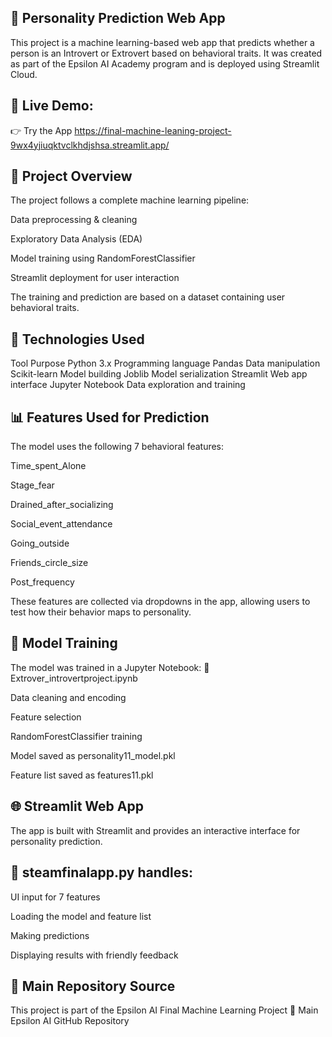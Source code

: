 ## 🧠 Personality Prediction Web App
This project is a machine learning-based web app that predicts whether a person is an Introvert or Extrovert based on behavioral traits. It was created as part of the Epsilon AI Academy program and is deployed using Streamlit Cloud.

## 🔗 Live Demo:
👉 Try the App
https://final-machine-leaning-project-9wx4yjiuqktvclkhdjshsa.streamlit.app/

## 📌 Project Overview
The project follows a complete machine learning pipeline:

Data preprocessing & cleaning

Exploratory Data Analysis (EDA)

Model training using RandomForestClassifier

Streamlit deployment for user interaction

The training and prediction are based on a dataset containing user behavioral traits.

## 🧰 Technologies Used
Tool	Purpose
Python 3.x	Programming language
Pandas	Data manipulation
Scikit-learn	Model building
Joblib	Model serialization
Streamlit	Web app interface
Jupyter Notebook	Data exploration and training

## 📊 Features Used for Prediction
The model uses the following 7 behavioral features:

Time_spent_Alone

Stage_fear

Drained_after_socializing

Social_event_attendance

Going_outside

Friends_circle_size

Post_frequency

These features are collected via dropdowns in the app, allowing users to test how their behavior maps to personality.

## 🧠 Model Training
The model was trained in a Jupyter Notebook:
📄 Extrover_introvertproject.ipynb

Data cleaning and encoding

Feature selection

RandomForestClassifier training

Model saved as personality11_model.pkl

Feature list saved as features11.pkl

## 🌐 Streamlit Web App
The app is built with Streamlit and provides an interactive interface for personality prediction.

## 📄 steamfinalapp.py handles:

UI input for 7 features

Loading the model and feature list

Making predictions

Displaying results with friendly feedback

## 🔗 Main Repository Source
This project is part of the Epsilon AI Final Machine Learning Project
🔗 Main Epsilon AI GitHub Repository

